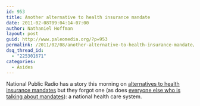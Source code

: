 ```yaml
---
id: 953
title: Another alternative to health insurance mandate
date: 2011-02-08T09:04:14-07:00
author: Nathaniel Hoffman
layout: post
guid: http://www.paleomedia.org/?p=953
permalink: /2011/02/08/another-alternative-to-health-insurance-mandate/
dsq_thread_id:
  - "225301671"
categories:
  - Asides
---
```

National Public Radio has a story this morning on [alternatives to health insurance mandates](http://www.npr.org/2011/02/08/133503755/alternatives-to-mandating-insurance-maybe) but they forgot one (as does [everyone else who is talking about mandates](http://news.google.com/news/section?pz=1&cf=all&ned=us&hl=en&csid=4dee0762785c14cf&redirect=true)): a national health care system.